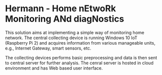 Hermann - Home nEtwoRk Monitoring ANd diagNostics
=================================================

This solution aims at implementing a simple way of monitoring home network. The central collecting device
is running Windows 10 IoT (Raspberry Pi 2) and acquires information from various manageable units, e.g., 
Internet Gateway, smart sensors, etc. 

The collecting devices performs basic preprocessing and data is then sent to central server for further analysis. The cenral server is hosted in cloud environment and has Web based user interface.  

